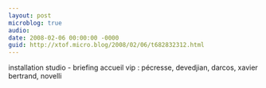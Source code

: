 ```yaml
---
layout: post
microblog: true
audio: 
date: 2008-02-06 00:00:00 -0000
guid: http://xtof.micro.blog/2008/02/06/t682832312.html
---
```

installation studio - briefing accueil vip : pécresse, devedjian, darcos, xavier bertrand, novelli
